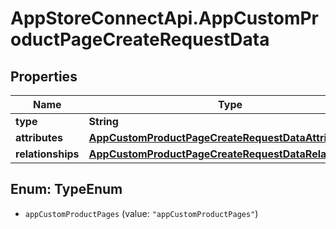 # AppStoreConnectApi.AppCustomProductPageCreateRequestData

## Properties

Name | Type | Description | Notes
------------ | ------------- | ------------- | -------------
**type** | **String** |  | 
**attributes** | [**AppCustomProductPageCreateRequestDataAttributes**](AppCustomProductPageCreateRequestDataAttributes.md) |  | 
**relationships** | [**AppCustomProductPageCreateRequestDataRelationships**](AppCustomProductPageCreateRequestDataRelationships.md) |  | 



## Enum: TypeEnum


* `appCustomProductPages` (value: `"appCustomProductPages"`)




